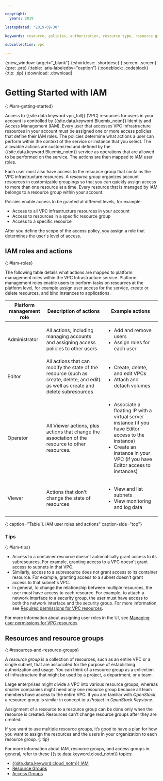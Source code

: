 ```yaml
---

copyright:
  years: 2019

lastupdated: "2019-09-30"

keywords: resource, policies, authorization, resource type, resource groups, roles, load balancer, VPN, operator, editor, viewer, admin

subcollection: vpc

---
```


{:new_window: target="_blank"}
{:shortdesc: .shortdesc}
{:screen: .screen}
{:pre: .pre}
{:table: .aria-labeledby="caption"}
{:codeblock: .codeblock}
{:tip: .tip}
{:download: .download}


# Getting Started with IAM 
{: #iam-getting-started}

Access to {{site.data.keyword.vpc_full}} (VPC) resources for users in your account is controlled by {{site.data.keyword.Bluemix_notm}} Identity and Access Management (IAM). Every user that accesses VPC Infrastructure resources in your account must be assigned one or more access policies that define their IAM roles. The policies determine what actions a user can perform within the context of the service or instance that you select. The allowable actions are customized and defined by the {{site.data.keyword.Bluemix_notm}} service as operations that are allowed to be performed on the service. The actions are then mapped to IAM user roles.

Each user must also have access to the resource group that contains the VPC infrastructure resources. A _resource group_ organizes account resources in customizable groupings so that you can quickly assign access to more than one resource at a time. Every resource that is managed by IAM belongs to a resource group within your account.

Policies enable access to be granted at different levels, for example:

* Access to all VPC infrastructure resources in your account
* Access to resources in a specific resource group
* Access to a specific resource

After you define the scope of the access policy, you
assign a role that determines the user's level of access.

## IAM roles and actions
{: #iam-roles}

The following table details what actions are mapped to platform management roles within the VPC Infrastructure service. Platform management roles enable users to perform tasks on resources at the platform level, for example assign user access for the service, create or delete resources, and bind instances to applications.

| Platform management role | Description of actions | Example actions                                                 |
|--------------------------|------------------------|-----------------------------------------------------------------|
| Administrator            | All actions, including managing accounts and assigning access policies to other users            |<ul><li>Add and remove users</li><li>Assign roles for each user</li></ul>  |
| Editor                   | All actions that can modify the state of the resource (such as create, delete, and edit) as well as create and delete subresources  |<ul><li>Create, delete, and edit VPCs</li><li>Attach and detach volumes</li></ul>                    |
| Operator                 | All Viewer actions, plus actions that change the association of the resource to other resources.| <ul><li>Associate a floating IP with a virtual server instance (if you have Editor access to the instance)</li><li>Create an instance in your VPC (if you have Editor access to instances)</li></ul> |
| Viewer                   | Actions that don't change the state of resources            | <ul><li>View and list subnets</li><li>View monitoring and log data</li></ul>                     |
{: caption="Table 1. IAM user roles and actions" caption-side="top"}

### Tips
{: #iam-tips}

- Access to a container resource doesn't automatically grant access to its subresources. For example, granting access to a VPC doesn't grant access to subnets in that VPC.
- Similarly, access to a subresource does not grant access to its container resource. For example, granting access to a subnet doesn't grant access to that subnet's VPC.
- In general, to change the relationship between multiple resources, the user must have access to each resource. For example, to attach a network interface to a security group, the user must have access to both the network interface and the security group. For more information, see [Required permissions for VPC resources](/docs/vpc?topic=vpc-resource-authorizations-required-for-api-and-cli-calls).

For more information about assigning user roles in the UI, see [Managing user permissions for VPC resources](/docs/vpc?topic=vpc-managing-user-permissions-for-vpc-resources).
 
## Resources and resource groups
{: #resources-and-resource-groups}

A _resource group_ is a collection of resources, such as an entire VPC or a single subnet, that are associated for the purpose of establishing authorization and usage. You can think of a resource group as a collection of infrastructure that might be used by a project, a department, or a team.

Large enterprises might divide a VPC into various resource groups, whereas smaller companies might need only one resource group because all team members have access to the entire VPC. If you are familiar with _OpenStack_, a resource group is similar in concept to a _Project_ in _OpenStack Keystone_.

Assignment of a resource to a resource group can be done only when the resource is created. Resources can't change resource groups after they are created. 

If you want to use multiple resource groups, it’s good to have a plan for how you want to assign the resources and the users in your organization to each resource group.
{: tip}

For more information about IAM, resource groups, and access groups in general, refer to these {{site.data.keyword.cloud_notm}} topics:

* [{{site.data.keyword.cloud_notm}} IAM](/docs/iam?topic=iam-getstarted)
* [Resource Groups](/docs/overview?topic=overview-whatis-rgs)
* [Access Groups](/docs/overview?topic=overview-cloudaccess)